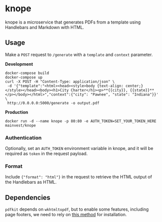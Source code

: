 # knope
knope is a microservice that generates PDFs from a template using Handlebars and Markdown with HTML.

## Usage
Make a `POST` request to `/generate` with a `template` and `context` parameter.

**Development**
```
docker-compose build
docker-compose up
curl -X POST -H "Content-Type: application/json" \
 -d '{"template":"<html><head><style>body {text-align: center;}</style></head><body><h1>City Charter</h1><p>**{{city}}, {{state}}**</p></body></html>","context":{"city": "Pawnee", "state": "Indiana"}}' \
 http://0.0.0.0:5000/generate -o output.pdf
```

**Production**
```
docker run -d --name knope -p 80:80 -e AUTH_TOKEN=SET_YOUR_TOKEN_HERE mainvest/knope
```

### Authentication

Optionally, set an `AUTH_TOKEN` environment variable in knope, and it will be required as `token` in the request payload.

### Format

Include `{"format": "html"}` in the request to retrieve the HTML output of the Handlebars as HTML.

## Dependencies

`pdfkit` depends on `wkhtmltopdf`, but to enable some features, including page footers, we need to rely on [this method](https://gist.github.com/yajra/80ae402e2084191cd1f6e17fa581320e) for installation.
